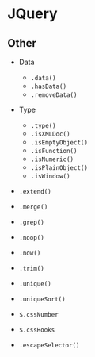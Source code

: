 # JQuery
## Other

- Data
    - `.data()`
    - `.hasData()`
    - `.removeData()`
- Type
    - `.type()`
    - `.isXMLDoc()`
    - `.isEmptyObject()`
    - `.isFunction()`
    - `.isNumeric()`
    - `.isPlainObject()`
    - `.isWindow()`


- `.extend()`
- `.merge()`

- `.grep()`
- `.noop()`
- `.now()`
- `.trim()`
- `.unique()`
- `.uniqueSort()`

- `$.cssNumber`
- `$.cssHooks`


- `.escapeSelector()`
